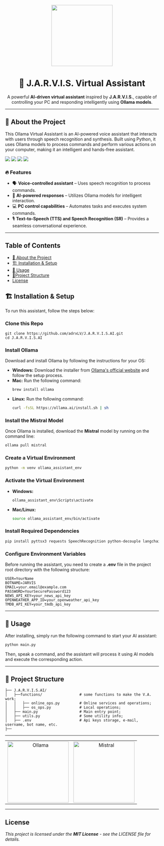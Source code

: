 <p align="center">
  <img src="https://mir-s3-cdn-cf.behance.net/project_modules/disp/0f3ed952323519.5608d8fce47b2.png" width="200" height="200" />
</p>

<h1 align="center">🤖 <b>J.A.R.V.I.S.</b> Virtual Assistant</h1>
<p align="center">
  A powerful <b>AI-driven virtual assistant</b> inspired by <b>J.A.R.V.I.S.</b>, capable of controlling your PC and responding intelligently using <b>Ollama models</b>.
</p>

---

## 🚀 About the Project
This Ollama Virtual Assistant is an AI-powered voice assistant that interacts with users through speech recognition and synthesis. Built using Python, it uses Ollama models to process commands and perform various actions on your computer, making it an intelligent and hands-free assistant.
<p align="left">
  <img src="https://img.shields.io/badge/Python-3776AB?style=for-the-badge&logo=python&logoColor=white" />
  <img src="https://img.shields.io/badge/Ollama-000000?style=for-the-badge" />
  <img src="https://img.shields.io/badge/Speech%20Recognition-FF9900?style=for-the-badge" />
  <img src="https://img.shields.io/badge/Text--to--Speech-007ACC?style=for-the-badge&logo=azure-speech-services&logoColor=white" />
</p>

### 🔥 Features
- 🗣️ **Voice-controlled assistant** – Uses speech recognition to process commands.
- 🤖 **AI-powered responses** – Utilizes Ollama models for intelligent interaction.
- 💻 **PC control capabilities** – Automates tasks and executes system commands.
- 🎙️ **Text-to-Speech (TTS) and Speech Recognition (SR)** – Provides a seamless conversational experience.

---


## **Table of Contents**

- [🚀 About the Project](#-about-the-project)  
- [🏗️ Installation & Setup](#%EF%B8%8F-installation--setup)  
- [🚀 Usage](#-usage)  
- [📜Project Structure](#-project-structure)  
- [License](#license)  

## 🏗️ Installation & Setup
To run this assistant, follow the steps below:

### Clone this Repo
```
git clone https://github.com/adrxLV/J.A.R.V.I.S.AI.git
cd J.A.R.V.I.S.AI
```

### Install Ollama
Download and install Ollama by following the instructions for your OS:

- **Windows:** Download the installer from [Ollama's official website](https://ollama.ai/) and follow the setup process.
- **Mac:** Run the following command:
  ```bash
  brew install ollama
  ```
- **Linux:** Run the following command:
  ```bash
  curl -fsSL https://ollama.ai/install.sh | sh
  ```

### Install the Mistral Model
Once Ollama is installed, download the **Mistral** model by running on the command line:
```bash
ollama pull mistral
```

### Create a Virtual Environment
```bash
python -m venv ollama_assistant_env
```

### Activate the Virtual Environment
- **Windows:**
  ```bash
  ollama_assistant_env\Scripts\activate
  ```
- **Mac/Linux:**
  ```bash
  source ollama_assistant_env/bin/activate
  ```

### Install Required Dependencies
```bash
pip install pyttsx3 requests SpeechRecognition python-decouple langchain_core langchain_ollama langchain
```

### Configure Environment Variables
Before running the assistant, you need to create a **.env** file in the project root directory with the following structure:
```
USER=YourName
BOTNAME=JARVIS
EMAIL=your.email@example.com
PASSWORD=YourSecurePassword123
NEWS_API_KEY=your_news_api_key
OPENWEATHER_APP_ID=your_openweather_api_key
TMDB_API_KEY=your_tmdb_api_key
```

---

## 🚀 Usage
After installing, simply run the following command to start your AI assistant:
```bash
python main.py
```
Then, speak a command, and the assistant will process it using AI models and execute the corresponding action.

---

## 📜 Project Structure
```
├── J.A.R.V.I.S.AI/
│   ├──functions/                 # some functions to make the V.A. work;
│   │   ├── online_ops.py         # Online services and operations;
│   │   ├── os_ops.py             # Local operations;
│   ├── main.py                   # Main entry point;
│   ├── utils.py                  # Some utility info;
│   ├── .env                      # Api keys storage, e-mail, username, bot name, etc.
├──
```
---

<table align="center">
  <tr>
    <td align="center">
      <a href="https://ollama.com/">
        <img src="https://dev-to-uploads.s3.amazonaws.com/uploads/articles/qbosw7lyg8enfdqqi8ox.png" alt="Ollama" style="width: 200px; height: 200px;">
      </a>
    </td>
    <td align="center">
      <a href="https://mistral.ai">
        <img src="https://framerusercontent.com/images/DLqZSWwUcLevgxcdron1gb0WZ7c.png" alt="Mistral" style="width: 200px; height: 200px;">
      </a>
    </td>
  </tr>
</table>



---
## License
*This project is licensed under the **MIT License** - see the LICENSE file for details.*

